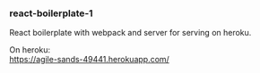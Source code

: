 ### react-boilerplate-1
React boilerplate with webpack and server for serving on heroku.  

On heroku:  
https://agile-sands-49441.herokuapp.com/
